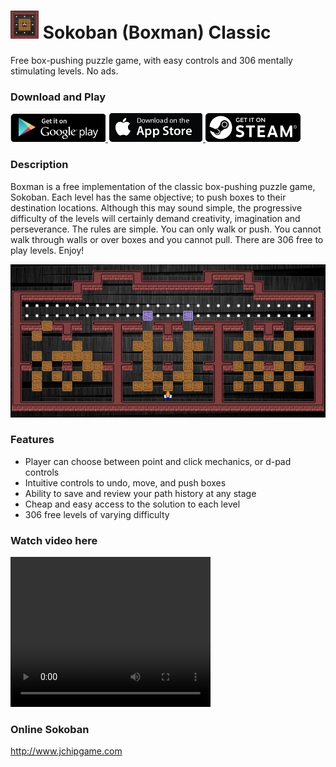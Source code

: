 # <img src="https://github.com/jchipgame/sokoban/blob/master/ic_launcher-web-tiny.png" width="45" height="45" /> Sokoban (Boxman) Classic

Free box-pushing puzzle game, with easy controls and 306 mentally stimulating levels. No ads.

### Download and Play

<a href="https://play.google.com/store/apps/details?id=com.jchip.sokomon" target="googleplay">
  <img alt="Download on Android Google Play Store" src="https://github.com/jchipgame/sokoban/blob/master/google_play.png" />
</a>
<a href="https://apps.apple.com/us/app/sokoban-boxman-classic/id1546106967#?platform=iphone" target="applestore">
  <img alt="Download on the Apple Store" src="https://github.com/jchipgame/sokoban/blob/master/apple_store.png" />
</a>
<a href="https://store.steampowered.com/app/1406570/Sokoban_Boxman_Classic/" target="steamstore">
  <img alt="Play on the Steam Store" src="https://github.com/jchipgame/sokoban/blob/master/steam_store.png" />
</a>

### Description
Boxman is a free implementation of the classic box-pushing puzzle game, Sokoban. Each level has the same objective; to push boxes to their destination locations. Although this may sound simple, the progressive difficulty of the levels will certainly demand creativity, imagination and perseverance.
The rules are simple. You can only walk or push. You cannot walk through walls or over boxes and you cannot pull. There are 306 free to play levels. Enjoy!

<img src="https://github.com/jchipgame/sokoban/blob/master/boxman_game.jpg"/>

### Features

* Player can choose between point and click mechanics, or d-pad controls
* Intuitive controls to undo, move, and push boxes
* Ability to save and review your path history at any stage
* Cheap and easy access to the solution to each level
* 306 free levels of varying difficulty

### Watch video here

<video width="320" height="240" controls>
  <source src="https://www.youtube.com/watch?v=Rs8VLuUnh9U" type="video/avi">
  <a href="https://www.youtube.com/watch?v=Rs8VLuUnh9U" target="youttube">https://www.youtube.com/watch?v=Rs8VLuUnh9U</a>
</video>

### Online Sokoban
<a href="http://www.jchipgame.com" target="website">http://www.jchipgame.com</a>



